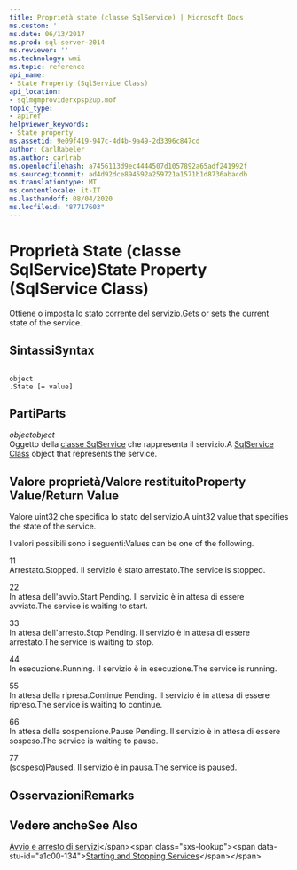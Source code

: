 ```yaml
---
title: Proprietà state (classe SqlService) | Microsoft Docs
ms.custom: ''
ms.date: 06/13/2017
ms.prod: sql-server-2014
ms.reviewer: ''
ms.technology: wmi
ms.topic: reference
api_name:
- State Property (SqlService Class)
api_location:
- sqlmgmproviderxpsp2up.mof
topic_type:
- apiref
helpviewer_keywords:
- State property
ms.assetid: 9e09f419-947c-4d4b-9a49-2d3396c847cd
author: CarlRabeler
ms.author: carlrab
ms.openlocfilehash: a7456113d9ec4444507d1057892a65adf241992f
ms.sourcegitcommit: ad4d92dce894592a259721a1571b1d8736abacdb
ms.translationtype: MT
ms.contentlocale: it-IT
ms.lasthandoff: 08/04/2020
ms.locfileid: "87717603"
---
```

# <a name="state-property-sqlservice-class"></a><span data-ttu-id="a1c00-102">Proprietà State (classe SqlService)</span><span class="sxs-lookup"><span data-stu-id="a1c00-102">State Property (SqlService Class)</span></span>
  <span data-ttu-id="a1c00-103">Ottiene o imposta lo stato corrente del servizio.</span><span class="sxs-lookup"><span data-stu-id="a1c00-103">Gets or sets the current state of the service.</span></span>  
  
## <a name="syntax"></a><span data-ttu-id="a1c00-104">Sintassi</span><span class="sxs-lookup"><span data-stu-id="a1c00-104">Syntax</span></span>  
  
```  
  
object  
.State [= value]  
```  
  
## <a name="parts"></a><span data-ttu-id="a1c00-105">Parti</span><span class="sxs-lookup"><span data-stu-id="a1c00-105">Parts</span></span>  
 <span data-ttu-id="a1c00-106">*object*</span><span class="sxs-lookup"><span data-stu-id="a1c00-106">*object*</span></span>  
 <span data-ttu-id="a1c00-107">Oggetto della [classe SqlService](sqlservice-class.md) che rappresenta il servizio.</span><span class="sxs-lookup"><span data-stu-id="a1c00-107">A [SqlService Class](sqlservice-class.md) object that represents the service.</span></span>  
  
## <a name="property-valuereturn-value"></a><span data-ttu-id="a1c00-108">Valore proprietà/Valore restituito</span><span class="sxs-lookup"><span data-stu-id="a1c00-108">Property Value/Return Value</span></span>  
 <span data-ttu-id="a1c00-109">Valore uint32 che specifica lo stato del servizio.</span><span class="sxs-lookup"><span data-stu-id="a1c00-109">A uint32 value that specifies the state of the service.</span></span>  
  
 <span data-ttu-id="a1c00-110">I valori possibili sono i seguenti:</span><span class="sxs-lookup"><span data-stu-id="a1c00-110">Values can be one of the following.</span></span>  
  
 <span data-ttu-id="a1c00-111">1</span><span class="sxs-lookup"><span data-stu-id="a1c00-111">1</span></span>  
 <span data-ttu-id="a1c00-112">Arrestato.</span><span class="sxs-lookup"><span data-stu-id="a1c00-112">Stopped.</span></span> <span data-ttu-id="a1c00-113">Il servizio è stato arrestato.</span><span class="sxs-lookup"><span data-stu-id="a1c00-113">The service is stopped.</span></span>  
  
 <span data-ttu-id="a1c00-114">2</span><span class="sxs-lookup"><span data-stu-id="a1c00-114">2</span></span>  
 <span data-ttu-id="a1c00-115">In attesa dell'avvio.</span><span class="sxs-lookup"><span data-stu-id="a1c00-115">Start Pending.</span></span> <span data-ttu-id="a1c00-116">Il servizio è in attesa di essere avviato.</span><span class="sxs-lookup"><span data-stu-id="a1c00-116">The service is waiting to start.</span></span>  
  
 <span data-ttu-id="a1c00-117">3</span><span class="sxs-lookup"><span data-stu-id="a1c00-117">3</span></span>  
 <span data-ttu-id="a1c00-118">In attesa dell'arresto.</span><span class="sxs-lookup"><span data-stu-id="a1c00-118">Stop Pending.</span></span> <span data-ttu-id="a1c00-119">Il servizio è in attesa di essere arrestato.</span><span class="sxs-lookup"><span data-stu-id="a1c00-119">The service is waiting to stop.</span></span>  
  
 <span data-ttu-id="a1c00-120">4</span><span class="sxs-lookup"><span data-stu-id="a1c00-120">4</span></span>  
 <span data-ttu-id="a1c00-121">In esecuzione.</span><span class="sxs-lookup"><span data-stu-id="a1c00-121">Running.</span></span> <span data-ttu-id="a1c00-122">Il servizio è in esecuzione.</span><span class="sxs-lookup"><span data-stu-id="a1c00-122">The service is running.</span></span>  
  
 <span data-ttu-id="a1c00-123">5</span><span class="sxs-lookup"><span data-stu-id="a1c00-123">5</span></span>  
 <span data-ttu-id="a1c00-124">In attesa della ripresa.</span><span class="sxs-lookup"><span data-stu-id="a1c00-124">Continue Pending.</span></span> <span data-ttu-id="a1c00-125">Il servizio è in attesa di essere ripreso.</span><span class="sxs-lookup"><span data-stu-id="a1c00-125">The service is waiting to continue.</span></span>  
  
 <span data-ttu-id="a1c00-126">6</span><span class="sxs-lookup"><span data-stu-id="a1c00-126">6</span></span>  
 <span data-ttu-id="a1c00-127">In attesa della sospensione.</span><span class="sxs-lookup"><span data-stu-id="a1c00-127">Pause Pending.</span></span> <span data-ttu-id="a1c00-128">Il servizio è in attesa di essere sospeso.</span><span class="sxs-lookup"><span data-stu-id="a1c00-128">The service is waiting to pause.</span></span>  
  
 <span data-ttu-id="a1c00-129">7</span><span class="sxs-lookup"><span data-stu-id="a1c00-129">7</span></span>  
 <span data-ttu-id="a1c00-130">(sospeso)</span><span class="sxs-lookup"><span data-stu-id="a1c00-130">Paused.</span></span> <span data-ttu-id="a1c00-131">Il servizio è in pausa.</span><span class="sxs-lookup"><span data-stu-id="a1c00-131">The service is paused.</span></span>  
  
## <a name="remarks"></a><span data-ttu-id="a1c00-132">Osservazioni</span><span class="sxs-lookup"><span data-stu-id="a1c00-132">Remarks</span></span>  
  
## <a name="see-also"></a><span data-ttu-id="a1c00-133">Vedere anche</span><span class="sxs-lookup"><span data-stu-id="a1c00-133">See Also</span></span>  
 <span data-ttu-id="a1c00-134">[Avvio e arresto di servizi](https://technet.microsoft.com/library/ms174886\(v=sql.105\).aspx)</span><span class="sxs-lookup"><span data-stu-id="a1c00-134">[Starting and Stopping Services](https://technet.microsoft.com/library/ms174886\(v=sql.105\).aspx)</span></span>  
  
  

